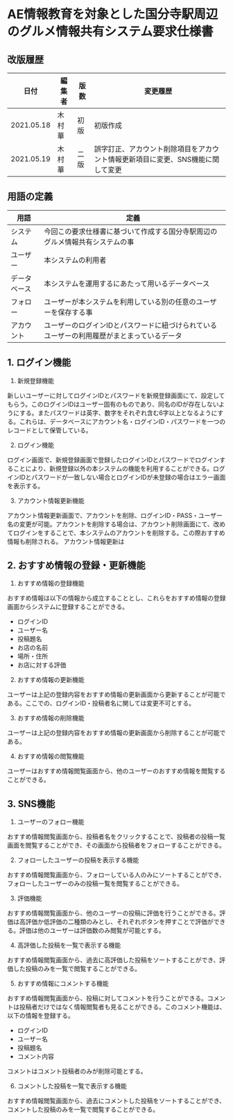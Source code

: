 # AE情報教育を対象とした国分寺駅周辺のグルメ情報共有システム要求仕様書

## 改版履歴
|日付|編集者|版数|変更履歴|
|---|-----|---|-------|
|2021.05.18|木村華|初版|初版作成|
|2021.05.19|木村華|二版|誤字訂正、アカウント削除項目をアカウント情報更新項目に変更、SNS機能に関して変更|

## 用語の定義
|用語|定義|
|---|-----|
|システム|今回この要求仕様書に基づいて作成する国分寺駅周辺のグルメ情報共有システムの事|
|ユーザー|本システムの利用者|
|データベース|本システムを運用するにあたって用いるデータベース|
|フォロー|ユーザーが本システムを利用している別の任意のユーザーを保存する事|
|アカウント|ユーザーのログインIDとパスワードに紐づけられているユーザーの利用履歴がまとまっているデータ|

## 1. ログイン機能
1. 新規登録機能

新しいユーザーに対してログインIDとパスワードを新規登録画面にて、設定してもらう。このログインIDはユーザー固有のものであり、同名のIDが存在しないようにする。またパスワードは英字、数字をそれぞれ含む6字以上となるようにする。これらは、データベースにアカウント名・ログインID・パスワードを一つのレコードとして保管している。

2. ログイン機能

ログイン画面で、新規登録画面で登録したログインIDとパスワードでログインすることにより、新規登録以外の本システムの機能を利用することができる。ログインIDとパスワードが一致しない場合とログインIDが未登録の場合はエラー画面を表示する。

3. アカウント情報更新機能

アカウント情報更新画面で、アカウントを削除、ログインID・PASS・ユーザー名の変更が可能。アカウントを削除する場合は、アカウント削除画面にて、改めてログインをすることで、本システムのアカウントを削除する。この際おすすめ情報も削除される。
アカウント情報更新は

## 2. おすすめ情報の登録・更新機能
1. おすすめ情報の登録機能

おすすめ情報は以下の情報から成立することとし、これらをおすすめ情報の登録画面からシステムに登録することができる。
- ログインID
- ユーザー名
- 投稿題名
- お店の名前
- 場所・住所
- お店に対する評価

2. おすすめ情報の更新機能

ユーザーは上記の登録内容をおすすめ情報の更新画面から更新することが可能である。ここでの、ログインID・投稿者名に関しては変更不可とする。

3. おすすめ情報の削除機能

ユーザーは上記の登録内容をおすすめ情報の更新画面から削除することが可能である。

4. おすすめ情報の閲覧機能

ユーザーはおすすめ情報閲覧画面から、他のユーザーのおすすめ情報を閲覧することができる。

## 3. SNS機能
1. ユーザーのフォロー機能

おすすめ情報閲覧画面から、投稿者名をクリックすることで、投稿者の投稿一覧画面を閲覧することができ、その画面から投稿者をフォローすることができる。

2. フォローしたユーザーの投稿を表示する機能

おすすめ情報閲覧画面から、フォローしている人のみにソートすることができ、フォローしたユーザーのみの投稿一覧を閲覧することができる。

3. 評価機能

おすすめ情報閲覧画面から、他のユーザーの投稿に評価を行うことができる。評価は高評価か低評価の二種類のみとし、それぞれボタンを押すことで評価ができる。評価は他のユーザーは評価数のみ閲覧が可能とする。

4. 高評価した投稿を一覧で表示する機能

おすすめ情報閲覧画面から、過去に高評価した投稿をソートすることができ、評価した投稿のみを一覧で閲覧することができる。

5. おすすめ情報にコメントする機能

おすすめ情報閲覧画面から、投稿に対してコメントを行うことができる。コメントは投稿者だけではなく情報閲覧者も見ることができる。このコメント機能は、以下の情報を登録する。
- ログインID
- ユーザー名
- 投稿題名
- コメント内容

コメントはコメント投稿者のみが削除可能とする。

6. コメントした投稿を一覧で表示する機能

おすすめ情報閲覧画面から、過去にコメントした投稿をソートすることができ、コメントした投稿のみを一覧で閲覧することができる。
